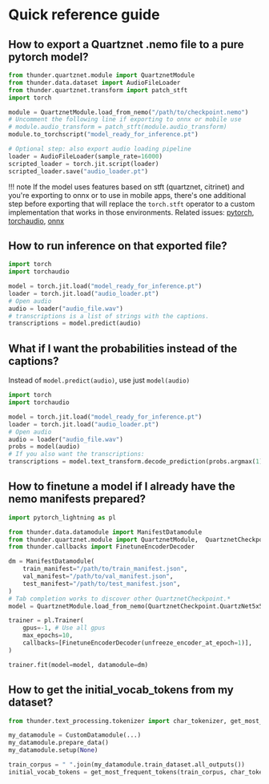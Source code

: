 # Quick reference guide

## How to export a Quartznet .nemo file to a pure pytorch model?

```py
from thunder.quartznet.module import QuartznetModule
from thunder.data.dataset import AudioFileLoader
from thunder.quartznet.transform import patch_stft
import torch

module = QuartznetModule.load_from_nemo("/path/to/checkpoint.nemo")
# Uncomment the following line if exporting to onnx or mobile use
# module.audio_transform = patch_stft(module.audio_transform)
module.to_torchscript("model_ready_for_inference.pt")

# Optional step: also export audio loading pipeline
loader = AudioFileLoader(sample_rate=16000)
scripted_loader = torch.jit.script(loader)
scripted_loader.save("audio_loader.pt")
```

!!! note
    If the model uses features based on stft (quartznet, citrinet) and you're exporting to onnx
    or to use in mobile apps, there's one additional step before exporting that will replace the
    `torch.stft` operator to a custom implementation that works in those environments.
    Related issues:
    [pytorch](https://github.com/pytorch/pytorch/issues/31317),
    [torchaudio](https://github.com/pytorch/audio/issues/408),
    [onnx](https://github.com/onnx/onnx/issues/1646)


## How to run inference on that exported file?


``` python
import torch
import torchaudio

model = torch.jit.load("model_ready_for_inference.pt")
loader = torch.jit.load("audio_loader.pt")
# Open audio
audio = loader("audio_file.wav")
# transcriptions is a list of strings with the captions.
transcriptions = model.predict(audio)
```

## What if I want the probabilities instead of the captions?

Instead of `model.predict(audio)`, use just `model(audio)`

``` python hl_lines="8"
import torch
import torchaudio

model = torch.jit.load("model_ready_for_inference.pt")
loader = torch.jit.load("audio_loader.pt")
# Open audio
audio = loader("audio_file.wav")
probs = model(audio)
# If you also want the transcriptions:
transcriptions = model.text_transform.decode_prediction(probs.argmax(1))
```


## How to finetune a model if I already have the nemo manifests prepared?

``` python
import pytorch_lightning as pl

from thunder.data.datamodule import ManifestDatamodule
from thunder.quartznet.module import QuartznetModule,  QuartznetCheckpoint
from thunder.callbacks import FinetuneEncoderDecoder

dm = ManifestDatamodule(
    train_manifest="/path/to/train_manifest.json",
    val_manifest="/path/to/val_manifest.json",
    test_manifest="/path/to/test_manifest.json",
)
# Tab completion works to discover other QuartznetCheckpoint.*
model = QuartznetModule.load_from_nemo(QuartznetCheckpoint.QuartzNet5x5LS_En)

trainer = pl.Trainer(
    gpus=-1, # Use all gpus
    max_epochs=10,
    callbacks=[FinetuneEncoderDecoder(unfreeze_encoder_at_epoch=1)],
)

trainer.fit(model=model, datamodule=dm)
```

## How to get the initial_vocab_tokens from my dataset?

```python
from thunder.text_processing.tokenizer import char_tokenizer, get_most_frequent_tokens

my_datamodule = CustomDatamodule(...)
my_datamodule.prepare_data()
my_datamodule.setup(None)

train_corpus = " ".join(my_datamodule.train_dataset.all_outputs())
initial_vocab_tokens = get_most_frequent_tokens(train_corpus, char_tokenizer)
```
